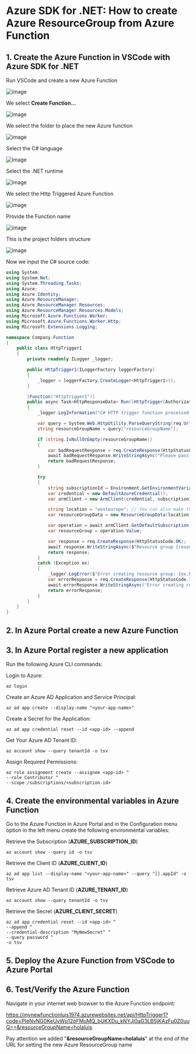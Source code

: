 # Azure SDK for .NET: How to create Azure ResourceGroup from Azure Function

## 1. Create the Azure Function in VSCode with Azure SDK for .NET

Run VSCode and create a new Azure Function

![image](https://github.com/luiscoco/Azure_SDK_Create_ResourceGroup_from_AzureFunction/assets/32194879/91a2f402-8362-4076-b493-be28c47b21ab)

We select **Create Function...**

![image](https://github.com/luiscoco/Azure_SDK_Create_ResourceGroup_from_AzureFunction/assets/32194879/f3f871a1-5fc1-44cf-a59a-50ccc7a56479)

We select the folder to place the new Azure function

![image](https://github.com/luiscoco/Azure_SDK_Create_ResourceGroup_from_AzureFunction/assets/32194879/4f5f9df4-a839-4a86-8f88-d97d9fdd10d7)

Select the C# language

![image](https://github.com/luiscoco/Azure_SDK_Create_ResourceGroup_from_AzureFunction/assets/32194879/b9a4a474-f5c2-472b-96ca-06cb7ed8924d)

Select the .NET runtime 

![image](https://github.com/luiscoco/Azure_SDK_Create_ResourceGroup_from_AzureFunction/assets/32194879/2c69fc2d-c8ee-49ba-aa80-16d98882581b)

We select the Http Triggered Azure Function

![image](https://github.com/luiscoco/Azure_SDK_Create_ResourceGroup_from_AzureFunction/assets/32194879/71a282ef-744d-4d07-a75a-68dd703356dd)

Provide the Function name

![image](https://github.com/luiscoco/Azure_SDK_Create_ResourceGroup_from_AzureFunction/assets/32194879/50a400d4-99d6-4e31-8128-47e0aa191321)

This is the project folders structure

![image](https://github.com/luiscoco/Azure_SDK_Create_ResourceGroup_from_AzureFunction/assets/32194879/bd420703-55fb-4f95-96f0-6c852d4aeb5b)

Now we input the C# source code:

```csharp
using System;
using System.Net;
using System.Threading.Tasks;
using Azure;
using Azure.Identity;
using Azure.ResourceManager;
using Azure.ResourceManager.Resources;
using Azure.ResourceManager.Resources.Models;
using Microsoft.Azure.Functions.Worker;
using Microsoft.Azure.Functions.Worker.Http;
using Microsoft.Extensions.Logging;

namespace Company.Function
{
    public class HttpTrigger1
    {
        private readonly ILogger _logger;

        public HttpTrigger1(ILoggerFactory loggerFactory)
        {
            _logger = loggerFactory.CreateLogger<HttpTrigger1>();
        }

        [Function("HttpTrigger1")]
        public async Task<HttpResponseData> Run([HttpTrigger(AuthorizationLevel.Function, "get", "post")] HttpRequestData req)
        {
            _logger.LogInformation("C# HTTP trigger function processed a request.");

            var query = System.Web.HttpUtility.ParseQueryString(req.Url.Query);
            string resourceGroupName = query["resourceGroupName"];

            if (string.IsNullOrEmpty(resourceGroupName))
            {
                var badRequestResponse = req.CreateResponse(HttpStatusCode.BadRequest);
                await badRequestResponse.WriteStringAsync("Please pass a resourceGroupName on the query string");
                return badRequestResponse;
            }

            try
            {
                string subscriptionId = Environment.GetEnvironmentVariable("AZURE_SUBSCRIPTION_ID");
                var credential = new DefaultAzureCredential();
                var armClient = new ArmClient(credential, subscriptionId);

                string location = "westeurope"; // You can also make this a parameter
                var resourceGroupData = new ResourceGroupData(location);

                var operation = await armClient.GetDefaultSubscription().GetResourceGroups().CreateOrUpdateAsync(WaitUntil.Completed, resourceGroupName, resourceGroupData);
                var resourceGroup = operation.Value;

                var response = req.CreateResponse(HttpStatusCode.OK);
                await response.WriteStringAsync($"Resource group {resourceGroupName} created in {location}");
                return response;
            }
            catch (Exception ex)
            {
                _logger.LogError($"Error creating resource group: {ex.Message}");
                var errorResponse = req.CreateResponse(HttpStatusCode.InternalServerError);
                await errorResponse.WriteStringAsync("Error creating resource group");
                return errorResponse;
            }
        }
    }
}
```

## 2. In Azure Portal create a new Azure Function




## 3. In Azure Portal register a new application

Run the following Azure CLI commands: 

Login to Azure:
```
az login
```

Create an Azure AD Application and Service Principal:
```
az ad app create --display-name "<your-app-name>"
```

Create a Secret for the Application:
```
az ad app credential reset --id <app-id> --append
```

Get Your Azure AD Tenant ID:
```
az account show --query tenantId -o tsv
```

Assign Required Permissions:
```
az role assignment create --assignee <app-id> ^
--role Contributor ^
--scope /subscriptions/<subscription-id>
```

## 4. Create the environmental variables in Azure Function

Go to the Azure Function in Azure Portal and in the Configuration menu option in the left menu create the following environmental variables:

Retrieve the Subscription (**AZURE_SUBSCRIPTION_ID**)

```
az account show --query id -o tsv
```

Retrieve the Client ID (**AZURE_CLIENT_ID**)

```
az ad app list --display-name "<your-app-name>" --query "[].appId" -o tsv
```

Retrieve Azure AD Tenant ID (**AZURE_TENANT_ID**)

```
az account show --query tenantId -o tsv
```

Retrieve the Secret (**AZURE_CLIENT_SECRET**)

```
az ad app credential reset --id <app-id> ^
--append ^
--credential-description "MyNewSecret" ^
--query password ^
-o tsv
```

## 5. Deploy the Azure Function from VSCode to Azure Portal





## 6. Test/Verify the Azure Function

Navigate in your internet web browser to the Azure Function endpoint:

https://mynewfunctionluis1974.azurewebsites.net/api/HttpTrigger1?code=PIeNvNG0KeUvWu12oFMuMQ_bUKXDu_kNYJj0aG3LBSjKAzFu0Z0uuQ==&resourceGroupName=holaluis

Pay attention we added "**&resourceGroupName=holaluis**" at the end of the URL for setting the new Azure ResourceGroup name



